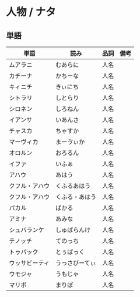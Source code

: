 # 人物 / ナタ

## 単語

|単語|読み|品詞|備考|
|---|---|---|---|
|ムアラニ|むあらに|人名||
|カチーナ|かちーな|人名||
|キィニチ|きぃにち|人名||
|シトラリ|しとらり|人名||
|シロネン|しろねん|人名||
|イアンサ|いあんさ|人名||
|チャスカ|ちゃすか|人名||
|マーヴィカ|まーゔぃか|人名||
|オロルン|おろるん|人名||
|イファ|いふぁ|人名||
|アハウ|あはう|人名||
|クフル・アハウ|くふるあはう|人名||
|クフル・アハウ|くふる・あはう|人名||
|パカル|ぱかる|人名||
|アミナ|あみな|人名||
|シュバランケ|しゅばらんけ|人名||
|テノッチ|てのっち|人名||
|トゥパック|とぅぱっく|人名||
|ウッサビーティ|うっさびーてぃ|人名||
|ウモジャ|うもじゃ|人名||
|マリポ|まりぽ|人名||